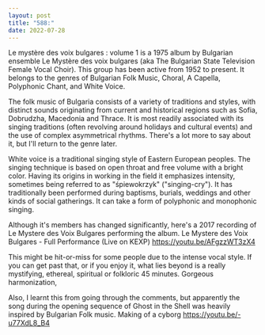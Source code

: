 ```yaml
---
layout: post
title: "588:"
date: 2022-07-28
---
```


Le mystère des voix bulgares : volume 1 is a 1975 album by Bulgarian ensemble Le Mystère des voix bulgares (aka The Bulgarian State Television Female Vocal Choir). This group has been active from 1952 to present. It belongs to the genres of Bulgarian Folk Music, Choral, A Capella, Polyphonic Chant, and White Voice.

The folk music of Bulgaria consists of a variety of traditions and styles, with distinct sounds originating from current and historical regions such as Sofia, Dobrudzha, Macedonia and Thrace. It is most readily associated with its singing traditions (often revolving around holidays and cultural events) and the use of complex asymmetrical rhythms. There's a lot more to say about it, but I'll return to the genre later.

White voice is a traditional singing style of Eastern European peoples. The singing technique is based on open throat and free volume with a bright color. Having its origins in working in the field it emphasizes intensity, sometimes being referred to as "śpiewokrzyk" ("singing-cry"). It has traditionally been performed during baptisms, burials, weddings and other kinds of social gatherings. It can take a form of polyphonic and monophonic singing.

Although it's members has changed significantly, here's a 2017 recording of Le Mystere des Voix Bulgares performing the album.
 Le Mystere des Voix Bulgares - Full Performance (Live on KEXP)
https://youtu.be/AFgzzWT3zX4

This might be hit-or-miss for some people due to the intense vocal style. If you can get past that, or if you enjoy it, what lies beyond is a really mystifying, ethereal,  spiritual or folkloric 45 minutes. Gorgeous harmonization,


Also, I learnt this from going through the comments, but apparently the song during the opening sequence of Ghost in the Shell was heavily inspired by Bulgarian Folk music.
 Making of a cyborg
https://youtu.be/-u77XdL8_B4
